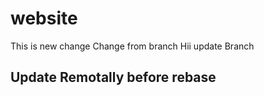 # website

This is new change
Change from branch
Hii update Branch
## Update Remotally before rebase

